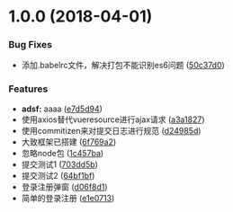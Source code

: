 <a name="1.0.0"></a>
# 1.0.0 (2018-04-01)


### Bug Fixes

* 添加.babelrc文件，解决打包不能识别es6问题 ([50c37d0](https://github.com/SidoTenso/bookStore/commit/50c37d0))


### Features

* **adsf:** aaaa ([e7d5d94](https://github.com/SidoTenso/bookStore/commit/e7d5d94))
* 使用axios替代vueresource进行ajax请求 ([a3a1827](https://github.com/SidoTenso/bookStore/commit/a3a1827))
* 使用commitizen来对提交日志进行规范 ([d24985d](https://github.com/SidoTenso/bookStore/commit/d24985d))
* 大致框架已搭建 ([6f769a2](https://github.com/SidoTenso/bookStore/commit/6f769a2))
* 忽略node包 ([1c457ba](https://github.com/SidoTenso/bookStore/commit/1c457ba))
* 提交测试1 ([703dd5b](https://github.com/SidoTenso/bookStore/commit/703dd5b))
* 提交测试2 ([64bf1bf](https://github.com/SidoTenso/bookStore/commit/64bf1bf))
* 登录注册弹窗 ([d06f8d1](https://github.com/SidoTenso/bookStore/commit/d06f8d1))
* 简单的登录注册 ([e1e0713](https://github.com/SidoTenso/bookStore/commit/e1e0713))



